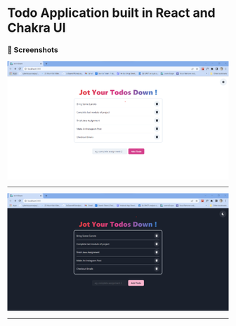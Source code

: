 # Todo Application built in React and Chakra UI
<!-- To make an API to fetch latest videos sorted in reverse chronological order of their publishing date-time from YouTube for a given tag/search query in a paginated response.

<hr>

### ⚒ Problem Statement
<details>
  <summary>Click to expand</summary>
   
### ✓ Basic Requirements:

- ✅ Server should call the YouTube API continuously in background (async) with some interval (say 10 seconds) for fetching the latest videos for a predefined search query and should store the data of videos (specifically these fields - Video title, description, publishing datetime, thumbnails URLs and any other fields you require) in a database with proper indexes.

- ✅ A GET API which returns the stored video data in a paginated response sorted in descending order of published datetime.

- ✅ It should be scalable and optimized.

### Bonus Points:

- ✅ Add support for supplying multiple API keys so that if quota is exhausted on one, it automatically uses the next available key.

- ✅ Make a dashboard to view the stored videos with filters ( in-built DRF filters provided ) and sorting options (optional) 

### Instructions:
* You are free to choose any search query, for example: official, cricket, football etc. (choose something that has high frequency of video uploads)
* Try and keep your commit messages clean, and leave comments explaining what you are doing wherever it makes sense.
* Also try and use meaningful variable/function names, and maintain indentation and code style.
* Submission should have a README file containing instructions to run the server and test the API.
* Submission should be done on GitHub Externship Portal.


### Reference:
* [YouTube data v3 API](https://developers.google.com/youtube/v3/getting-started)
* [Search API reference](https://developers.google.com/youtube/v3/docs/search/list)
* To fetch the latest videos you need to specify these: type=video, order=date, publishedAfter=<SOME_DATE_TIME>
Without publishedAfter, it will give you cached results which will be too old
</details>

<hr>
   
### 💡 Setup Guide
- Clone the project
- As this project is based on Django, your system need to have proper python setup, refer [this](https://www.python.org/downloads/)
- Go the project through the terminal and install all dependencies by using typing `pip install -r requirements.txt` in the terminal
- Inside the `setting.py` file, fill the variable `GOOGLE_API_KEYS` with all the API Keys available,the list should be filled as `['API_KEY_1','API_KEY_2',...]`
- For getting an API key follow [this](https://developers.google.com/youtube/v3/getting-started)
- Setup crontab to run Job, Follow [this](https://django-cron.readthedocs.io/en/latest/installation.html)
- Run the server using `python mange.py runserver`

 </details>
-->
### 📸 Screenshots

![Light Mode](https://github.com/MadhukrishnaNipankar/Jot-It-Down/blob/main/docs/images/lightMode.png)
 <hr> 
 
![Dark Mode](https://github.com/MadhukrishnaNipankar/Jot-It-Down/blob/main/docs/images/darkMode.png)
 <hr> 
